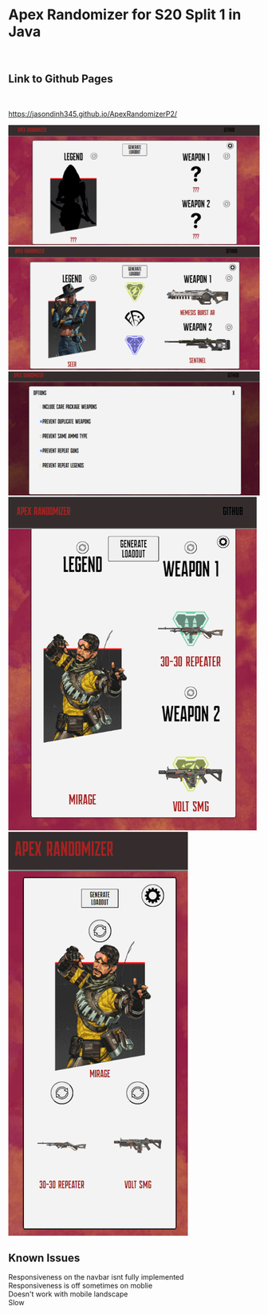 <h1>Apex Randomizer for S20 Split 1 in Java</h1> <br>

<h2> Link to Github Pages</h2><br>

https://jasondinh345.github.io/ApexRandomizerP2/<br>

<img src="preview_images/img1.png">
<img src="preview_images/img2.png">
<img src="preview_images/img3.png">
<img src="preview_images/img4.png">
<img src="preview_images/img5.png">
<h2>Known Issues</h2>
Responsiveness on the navbar isnt fully implemented <br>
Responsiveness is off sometimes on moblie<br>
Doesn't work with mobile landscape<br>
Slow<br>


